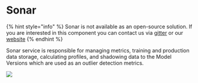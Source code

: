 # Sonar

{% hint style="info" %}
Sonar is not available as an open-source solution. If you are
interested in this component you can contact us via [gitter](https://gitter.im/Hydrospheredata/hydro-serving)
or our [website](https://hydrosphere.io)
{% endhint %}

Sonar service is responsible for managing metrics, training and production data storage,
 calculating profiles, and shadowing data to the Model Versions which are used as an outlier
  detection metrics.

![](.../monitoring_screenshot.png)